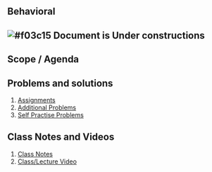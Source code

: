 
## Behavioral

## ![#f03c15](https://placehold.co/15x15/f03c15/f03c15.png) Document is Under constructions

## Scope / Agenda
  

## Problems and solutions

1. [Assignments]()
2. [Additional Problems]()
3. [Self Practise Problems]()

## Class Notes and Videos

1. [Class Notes](/Notes/class_Notes/LLD/Design%20Patterns/Behavioural%20Design%20Pattern.pdf)
2. [Class/Lecture Video](https://youtu.be/n6Y1pDC1-lw)